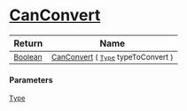 # [CanConvert](./NetCoreSamplerConverter-100664130.md)



| Return | Name | 
| --- | --- | 
| <sub>[Boolean](https://docs.microsoft.com/en-us/dotnet/api/System.Boolean)</sub>| <sub>[CanConvert](./NetCoreSamplerConverter-100664130.md) ( [`Type`](https://docs.microsoft.com/en-us/dotnet/api/System.Type) typeToConvert )</sub>| <br>


#### Parameters
[`Type`](https://docs.microsoft.com/en-us/dotnet/api/System.Type)
